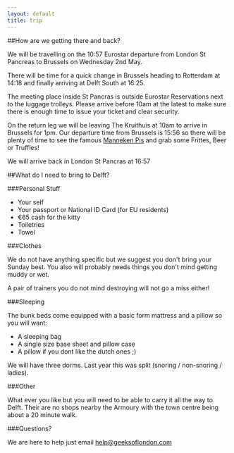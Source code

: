 ```yaml
---
layout: default
title: trip
---
```


##How are we getting there and back?

We will be travelling on the 10:57 Eurostar departure from London St Pancreas to Brussels on Wednesday 2nd May.

There will be time for a quick change in Brussels heading to Rotterdam at 14:18 and finally arriving at Delft South at 16:25.

The meeting place inside St Pancras is outside Eurostar Reservations next to the luggage trolleys. Please arrive before 10am at the latest to make sure there is enough time to issue your ticket and clear security. 

On the return leg we will be leaving The Kruithuis at 10am to arrive in Brussels for 1pm. Our departure time from Brussels is 15:56 so there will be plenty of time to see the famous [Manneken Pis](http://en.wikipedia.org/wiki/Manneken_Pis) and grab some Frittes, Beer or Truffles!

We will arrive back in London St Pancras at 16:57 

##What do I need to bring to Delft?

###Personal Stuff

* Your self
* Your passport or National ID Card (for EU residents)
* &euro;65 cash for the kitty
* Toiletries
* Towel

###Clothes

We do not have anything specific but we suggest you don't bring your Sunday best. You also will probably needs things you don't mind getting muddy or wet.

A pair of trainers you do not mind destroying will not go a miss either!

###Sleeping 

The bunk beds come equipped with a basic form mattress and a pillow so you will want:

* A sleeping bag
* A single size base sheet and pillow case
* A pillow if you dont like the dutch ones ;) 

We will have three dorms. Last year this was split (snoring / non-snoring / ladies).

###Other

What ever you like but you will need to be able to carry it all the way to Delft. Their are no shops nearby the Armoury with the town centre being about a 20 minute walk.

###Questions?

We are here to help just email help@geeksoflondon.com